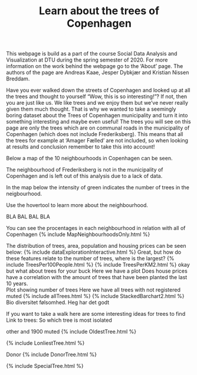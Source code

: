﻿---
layout: post
title: Learn about the trees of Copenhagen
---
This webpage is build as a part of the course Social Data Analysis and Visualization at DTU during the spring semester of 2020. For more information on the work behind the webpage go to the ‘About’ page. The authors of the page are Andreas Kaae, Jesper Dybkjær and Kristian Nissen Breddam. 

Have you ever walked down the streets of Copenhagen and looked up at all the trees and thought to yourself “Wow, this is so interesting!”? If not, then you are just like us. We like trees and we enjoy them but we’ve never really given them much thought. That is why we wanted to take a seemingly boring dataset about the Trees of Copenhagen municipality and turn it into something interesting and maybe even useful! 
The trees you will see on this page are only the trees which are on communal roads in the municipality of Copenhagen (which does not include Frederiksberg). This means that all the trees for example at ‘Amager Fælled’ are not included, so when looking at results and conclusion remember to take this into account! 



Below a map of the 10 neighbourhoods in Copenhagen can be seen. 

The neighbourhood of Frederiksberg is not in the municipality of Copenhagen and is left out of this analysis due to a lack of data.

In the map below the intensity of green indicates the number of trees in the neigbourhood. 

Use the hovertool to learn more about the neighbourhood. 


BLA BAL BAL BLA


You can see the procentages in each neighbourhood in relation with all of Copenhagen
{% include MapNeighbourhoodsOnly.html %}

The distribution of trees, area, population and housing prices can be seen below:
{% include dataExplorationInteractive.html %}
Great, but how do these features relate to the number of trees, where is the largest?
{% include TreesPer100People.html %}
{% include TreesPerKM2.html %}
okay but what about trees for your buck 
    Here we have a plot
Does house prices have a correlation with the amount of trees that have been planted the last 10 years.  
    Plot showing number of trees
Here we have all trees with not registered muted
{% include allTrees.html %}
{% include StackedBarchart2.html %}
Bio diversitet følsomhed. 
Heg har det godt


If you want to take a walk here are some interesting ideas for trees to find
Link to trees: 
So which tree is most isolated 

other and 1900 muted
{% include OldestTree.html %}

{% include LonliestTree.html %}

Donor
{% include DonorTree.html %}

{% include SpecialTree.html %}


